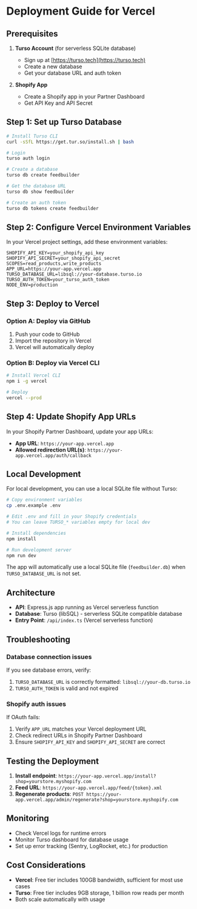 # Deployment Guide for Vercel

## Prerequisites

1. **Turso Account** (for serverless SQLite database)
   - Sign up at [https://turso.tech](https://turso.tech)
   - Create a new database
   - Get your database URL and auth token

2. **Shopify App**
   - Create a Shopify app in your Partner Dashboard
   - Get API Key and API Secret

## Step 1: Set up Turso Database

```bash
# Install Turso CLI
curl -sSfL https://get.tur.so/install.sh | bash

# Login
turso auth login

# Create a database
turso db create feedbuilder

# Get the database URL
turso db show feedbuilder

# Create an auth token
turso db tokens create feedbuilder
```

## Step 2: Configure Vercel Environment Variables

In your Vercel project settings, add these environment variables:

```
SHOPIFY_API_KEY=your_shopify_api_key
SHOPIFY_API_SECRET=your_shopify_api_secret
SCOPES=read_products,write_products
APP_URL=https://your-app.vercel.app
TURSO_DATABASE_URL=libsql://your-database.turso.io
TURSO_AUTH_TOKEN=your_turso_auth_token
NODE_ENV=production
```

## Step 3: Deploy to Vercel

### Option A: Deploy via GitHub

1. Push your code to GitHub
2. Import the repository in Vercel
3. Vercel will automatically deploy

### Option B: Deploy via Vercel CLI

```bash
# Install Vercel CLI
npm i -g vercel

# Deploy
vercel --prod
```

## Step 4: Update Shopify App URLs

In your Shopify Partner Dashboard, update your app URLs:

- **App URL**: `https://your-app.vercel.app`
- **Allowed redirection URL(s)**: `https://your-app.vercel.app/auth/callback`

## Local Development

For local development, you can use a local SQLite file without Turso:

```bash
# Copy environment variables
cp .env.example .env

# Edit .env and fill in your Shopify credentials
# You can leave TURSO_* variables empty for local dev

# Install dependencies
npm install

# Run development server
npm run dev
```

The app will automatically use a local SQLite file (`feedbuilder.db`) when `TURSO_DATABASE_URL` is not set.

## Architecture

- **API**: Express.js app running as Vercel serverless function
- **Database**: Turso (libSQL) - serverless SQLite compatible database
- **Entry Point**: `/api/index.ts` (Vercel serverless function)

## Troubleshooting

### Database connection issues

If you see database errors, verify:
1. `TURSO_DATABASE_URL` is correctly formatted: `libsql://your-db.turso.io`
2. `TURSO_AUTH_TOKEN` is valid and not expired

### Shopify auth issues

If OAuth fails:
1. Verify `APP_URL` matches your Vercel deployment URL
2. Check redirect URLs in Shopify Partner Dashboard
3. Ensure `SHOPIFY_API_KEY` and `SHOPIFY_API_SECRET` are correct

## Testing the Deployment

1. **Install endpoint**: `https://your-app.vercel.app/install?shop=yourstore.myshopify.com`
2. **Feed URL**: `https://your-app.vercel.app/feed/{token}.xml`
3. **Regenerate products**: `POST https://your-app.vercel.app/admin/regenerate?shop=yourstore.myshopify.com`

## Monitoring

- Check Vercel logs for runtime errors
- Monitor Turso dashboard for database usage
- Set up error tracking (Sentry, LogRocket, etc.) for production

## Cost Considerations

- **Vercel**: Free tier includes 100GB bandwidth, sufficient for most use cases
- **Turso**: Free tier includes 9GB storage, 1 billion row reads per month
- Both scale automatically with usage
